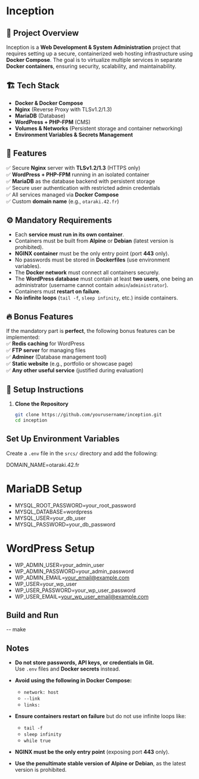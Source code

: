 # Inception

## 📌 Project Overview
Inception is a **Web Development & System Administration** project that requires setting up a secure, containerized web hosting infrastructure using **Docker Compose**. The goal is to virtualize multiple services in separate **Docker containers**, ensuring security, scalability, and maintainability.  

## 🏗️ Tech Stack
- **Docker & Docker Compose**  
- **Nginx** (Reverse Proxy with TLSv1.2/1.3)  
- **MariaDB** (Database)  
- **WordPress + PHP-FPM** (CMS)  
- **Volumes & Networks** (Persistent storage and container networking)  
- **Environment Variables & Secrets Management**  

## 🚀 Features
✅ Secure **Nginx** server with **TLSv1.2/1.3** (HTTPS only)  
✅ **WordPress + PHP-FPM** running in an isolated container  
✅ **MariaDB** as the database backend with persistent storage  
✅ Secure user authentication with restricted admin credentials  
✅ All services managed via **Docker Compose**  
✅ Custom **domain name** (e.g., `otaraki.42.fr`)

## ⚙️ Mandatory Requirements
- Each **service must run in its own container**.  
- Containers must be built from **Alpine** or **Debian** (latest version is prohibited).  
- **NGINX container** must be the only entry point (port **443** only).  
- No passwords must be stored in **Dockerfiles** (use environment variables).  
- The **Docker network** must connect all containers securely.  
- The **WordPress database** must contain at least **two users**, one being an administrator (username cannot contain `admin`/`administrator`).  
- Containers must **restart on failure**.  
- **No infinite loops** (`tail -f`, `sleep infinity`, etc.) inside containers.  

## 🔥 Bonus Features
If the mandatory part is **perfect**, the following bonus features can be implemented:  
✅ **Redis caching** for WordPress  
✅ **FTP server** for managing files  
✅ **Adminer** (Database management tool)  
✅ **Static website** (e.g., portfolio or showcase page)  
✅ **Any other useful service** (justified during evaluation)  

## 🔧 Setup Instructions
1. **Clone the Repository**  
   ```bash
   git clone https://github.com/yourusername/inception.git
   cd inception

## Set Up Environment Variables
Create a `.env` file in the `srcs/` directory and add the following:

DOMAIN_NAME=otaraki.42.fr

# MariaDB Setup
- MYSQL_ROOT_PASSWORD=your_root_password
- MYSQL_DATABASE=wordpress
- MYSQL_USER=your_db_user
- MYSQL_PASSWORD=your_db_password

# WordPress Setup
- WP_ADMIN_USER=your_admin_user
- WP_ADMIN_PASSWORD=your_admin_password
- WP_ADMIN_EMAIL=your_email@example.com
- WP_USER=your_wp_user
- WP_USER_PASSWORD=your_wp_user_password
- WP_USER_EMAIL=your_wp_user_email@example.com

## Build and Run
  -- make

## Notes
- **Do not store passwords, API keys, or credentials in Git.**  
  Use `.env` files and **Docker secrets** instead.
  
- **Avoid using the following in Docker Compose:**  
  - `network: host`
  - `--link`
  - `links:`
  
- **Ensure containers restart on failure** but do not use infinite loops like:  
  - `tail -f`
  - `sleep infinity`
  - `while true`

- **NGINX must be the only entry point** (exposing port **443** only).

- **Use the penultimate stable version of Alpine or Debian**, as the latest version is prohibited.


